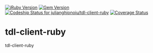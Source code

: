 [![jRuby Version](http://img.shields.io/badge/Ruby-2.2.2-blue.svg)](http://jruby.org/2015/07/09/jruby-9-0-0-0-rc2.html)
[![Gem Version](http://img.shields.io/gem/v/tdl-client-ruby.svg)](https://rubygems.org/search?query=tdl-client-ruby)
[![Codeship Status for julianghionoiu/tdl-client-ruby](https://img.shields.io/codeship/1072db10-0fc1-0133-f3de-1e6fe7bb1028.svg)](https://codeship.com/projects/91966)
[![Coverage Status](https://coveralls.io/repos/julianghionoiu/tdl-client-ruby/badge.svg?branch=master&service=github)](https://coveralls.io/github/julianghionoiu/tdl-client-ruby?branch=master)

# tdl-client-ruby
tdl-client-ruby
